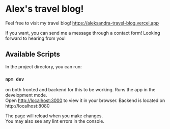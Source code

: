 # Alex's travel blog!

Feel free to visit my travel blog!
https://aleksandra-travel-blog.vercel.app

If you want, you can send me a message through a contact form! Looking forward to hearing from you!


## Available Scripts

In the project directory, you can run:

### `npm dev`


on both fronted and backend for this to be working.
Runs the app in the development mode.\
Open [http://localhost:3000](http://localhost:3000) to view it in your browser.
Backend is located on http://localhost:8080

The page will reload when you make changes.\
You may also see any lint errors in the console.

